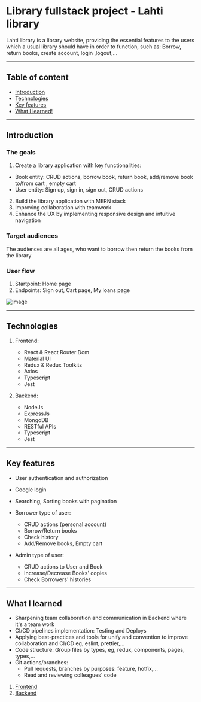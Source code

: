 # Library fullstack project - Lahti library

Lahti library is a library website, providing the essential features to the users which a usual library should have in order to function, such as: Borrow, return books, create account, login ,logout,... 
***

## Table of content
- [Introduction](#introduction)
- [Technologies](#technologies)
- [Key features](#keyfeatures)
- [What I learned!](#whatIlearned!)
***

## Introduction
 ### The goals
 1. Create a library application with key functionalities: 
 - Book entity: CRUD actions, borrow book, return book, add/remove book to/from cart , empty cart
 - User entity: Sign up, sign in, sign out, CRUD actions
 2. Build the library application with MERN stack
 3. Improving collaboration with teamwork
 4. Enhance the UX by implementing responsive design and intuitive navigation

 ### Target audiences
 The audiences are all ages, who want to borrow then return the books from the library

 ### User flow
 1. Startpoint: Home page
 2. Endpoints: Sign out, Cart page, My loans page

 ![image](https://github.com/TungNguyen12/Fullstack-Library/assets/42717717/f23311a8-c4df-470a-ac75-c0658082e4bc)

***

## Technologies
1. Frontend:
   - React & React Router Dom
   - Material UI
   - Redux & Redux Toolkits
   - Axios
   - Typescript
   - Jest
     
2. Backend:
   - NodeJs
   - ExpressJs
   - MongoDB
   - RESTful APIs
   - Typescript
   - Jest
***

## Key features
 - User authentication and authorization
 - Google login
 - Searching, Sorting books with pagination

 - Borrower type of user:
    - CRUD actions (personal account)
    - Borrow/Return books
    - Check history
    - Add/Remove books, Empty cart
  
 - Admin type of user:
    - CRUD actions to User and Book
    - Increase/Decrease Books' copies
    - Check Borrowers' histories
***

## What I learned
 - Sharpening team collaboration and communication in Backend where it's a team work
 - CI/CD pipelines implementation: Testing and Deploys
 - Applying best-practices and tools for unify and convention to improve collaboration and CI/CD eg, eslint, prettier,...
 - Code structure: Group files by types, eg, redux, components, pages, types,...
 - Git actions/branches:
    - Pull requests, branches by purposes: feature, hotfix,...
    - Read and reviewing colleagues' code


1. [Frontend](https://github.com/TungNguyen12/Library-Frontend)
2. [Backend](https://github.com/TungNguyen12/fs-16-backend-project-public)

